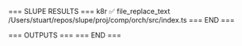 === SLUPE RESULTS ===
k8r ✅ file_replace_text /Users/stuart/repos/slupe/proj/comp/orch/src/index.ts
=== END ===

=== OUTPUTS ===
=== END ===